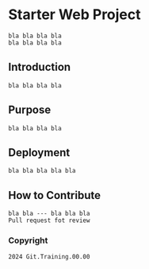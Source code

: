 # Starter Web Project

	bla bla bla bla 
	bla bla bla bla 
## Introduction
	bla bla bla bla 
## Purpose 
	bla bla bla bla 
## Deployment
	bla bla bla bla bla
## How to Contribute
	bla bla --- bla bla bla
	Pull request fot review

### Copyright 

	2024 Git.Training.00.00
	
	